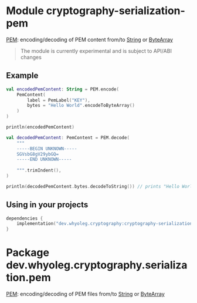 # Module cryptography-serialization-pem

[PEM][PEM]: encoding/decoding of PEM content from/to [String][String] or [ByteArray][ByteArray]

> The module is currently experimental and is subject to API/ABI changes

## Example

```kotlin
val encodedPemContent: String = PEM.encode(
    PemContent(
        label = PemLabel("KEY"),
        bytes = "Hello World".encodeToByteArray()
    )
)

println(encodedPemContent)

val decodedPemContent: PemContent = PEM.decode(
    """
    -----BEGIN UNKNOWN-----
    SGVsbG8gV29ybGQ=
    -----END UNKNOWN-----
    
    """.trimIndent(),
)

println(decodedPemContent.bytes.decodeToString()) // prints "Hello World"
```

## Using in your projects

```kotlin
dependencies {
    implementation("dev.whyoleg.cryptography:cryptography-serialization-pem:0.2.0")
}
```

[PEM]: https://whyoleg.github.io/cryptography-kotlin/api/cryptography-serialization-pem/dev.whyoleg.cryptography.serialization.pem/-p-e-m/index.html

[String]: https://kotlinlang.org/api/latest/jvm/stdlib/kotlin/-string/

[ByteArray]: https://kotlinlang.org/api/latest/jvm/stdlib/kotlin/-byte-array/

# Package dev.whyoleg.cryptography.serialization.pem

[PEM][PEM]: encoding/decoding of PEM files from/to [String][String] or [ByteArray][ByteArray]

[PEM]: https://whyoleg.github.io/cryptography-kotlin/api/cryptography-serialization-pem/dev.whyoleg.cryptography.serialization.pem/-p-e-m/index.html

[String]: https://kotlinlang.org/api/latest/jvm/stdlib/kotlin/-string/

[ByteArray]: https://kotlinlang.org/api/latest/jvm/stdlib/kotlin/-byte-array/
